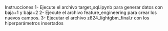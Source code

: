 Instrucciones
1- Ejecute el archivo target_sql.ipynb para generar datos con baja+1 y baja+2
2- Ejecute el archivo feature_engineering para crear los nuevos campos.
3- Ejecutar el archivo z824_lightgbm_final.r con los hiperparámetros insertados